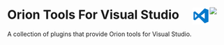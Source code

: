 # Orion Tools For Visual Studio <img src="./orion.ico" align="right" width="40"><img src="./VS_icon.png" align="right" width="40">
A collection of plugins that provide Orion tools for Visual Studio.
